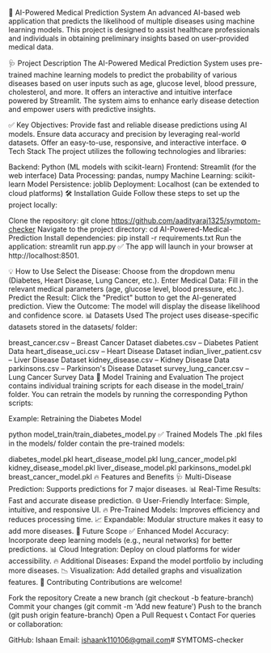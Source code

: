 🚀 AI-Powered Medical Prediction System
An advanced AI-based web application that predicts the likelihood of multiple diseases using machine learning models. This project is designed to assist healthcare professionals and individuals in obtaining preliminary insights based on user-provided medical data.

🩺 Project Description
The AI-Powered Medical Prediction System uses pre-trained machine learning models to predict the probability of various diseases based on user inputs such as age, glucose level, blood pressure, cholesterol, and more. It offers an interactive and intuitive interface powered by Streamlit. The system aims to enhance early disease detection and empower users with predictive insights.

✅ Key Objectives:
Provide fast and reliable disease predictions using AI models.
Ensure data accuracy and precision by leveraging real-world datasets.
Offer an easy-to-use, responsive, and interactive interface.
⚙️ Tech Stack
The project utilizes the following technologies and libraries:

Backend: Python (ML models with scikit-learn)
Frontend: Streamlit (for the web interface)
Data Processing: pandas, numpy
Machine Learning: scikit-learn
Model Persistence: joblib
Deployment: Localhost (can be extended to cloud platforms)
🛠️ Installation Guide
Follow these steps to set up the project locally:

Clone the repository:
git clone https://github.com/aadityaraj1325/symptom-checker
Navigate to the project directory:
cd AI-Powered-Medical-Prediction
Install dependencies:
pip install -r requirements.txt
Run the application:
streamlit run app.py
✅ The app will launch in your browser at http://localhost:8501.

💡 How to Use
Select the Disease: Choose from the dropdown menu (Diabetes, Heart Disease, Lung Cancer, etc.).
Enter Medical Data: Fill in the relevant medical parameters (age, glucose level, blood pressure, etc.).
Predict the Result: Click the "Predict" button to get the AI-generated prediction.
View the Outcome: The model will display the disease likelihood and confidence score.
📊 Datasets Used
The project uses disease-specific datasets stored in the datasets/ folder:

breast_cancer.csv – Breast Cancer Dataset
diabetes.csv – Diabetes Patient Data
heart_disease_uci.csv – Heart Disease Dataset
indian_liver_patient.csv – Liver Disease Dataset
kidney_disease.csv – Kidney Disease Data
parkinsons.csv – Parkinson's Disease Dataset
survey_lung_cancer.csv – Lung Cancer Survey Data
🧠 Model Training and Evaluation
The project contains individual training scripts for each disease in the model_train/ folder.
You can retrain the models by running the corresponding Python scripts:

Example: Retraining the Diabetes Model

python model_train/train_diabetes_model.py
✅ Trained Models
The .pkl files in the models/ folder contain the pre-trained models:

diabetes_model.pkl
heart_disease_model.pkl
lung_cancer_model.pkl
kidney_disease_model.pkl
liver_disease_model.pkl
parkinsons_model.pkl
breast_cancer_model.pkl
🔥 Features and Benefits
🩺 Multi-Disease Prediction: Supports predictions for 7 major diseases.
📊 Real-Time Results: Fast and accurate disease prediction.
🌐 User-Friendly Interface: Simple, intuitive, and responsive UI.
🔥 Pre-Trained Models: Improves efficiency and reduces processing time.
📈 Expandable: Modular structure makes it easy to add more diseases.
🚀 Future Scope
✅ Enhanced Model Accuracy: Incorporate deep learning models (e.g., neural networks) for better predictions.
📊 Cloud Integration: Deploy on cloud platforms for wider accessibility.
🔥 Additional Diseases: Expand the model portfolio by including more diseases.
📉 Visualization: Add detailed graphs and visualization features.
🤝 Contributing
Contributions are welcome!

Fork the repository
Create a new branch (git checkout -b feature-branch)
Commit your changes (git commit -m 'Add new feature')
Push to the branch (git push origin feature-branch)
Open a Pull Request
📞 Contact
For queries or collaboration:

GitHub: Ishaan
Email: ishaank110106@gmail.com# SYMTOMS-checker
